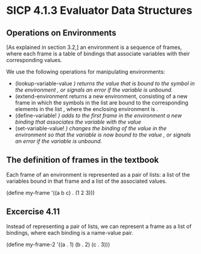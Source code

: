 # SICP 4.1.3 Evaluator Data Structures

## Operations on Environments

[As explained in section 3.2,] an environment is a sequence of frames,
    where each frame is a table of bindings that associate variables
    with their corresponding values.

We use the following operations for manipulating environments:

* (lookup-variable-value <var> <env>)
  returns the value that is bound to the symbol <var>
  in the environment <env>, or signals an error if the variable is unbound.
* (extend-environment <variables> <values> <base-env>
  returns a new environment, consisting of a new frame in which the symbols in
  the list <variables> are bound to the corresponding elements in the list
  <values>, where the enclosing environment is <base-env>.
* (define-variable! <var> <val> <env>)
  adds to the first frame in the environment <env> a new binding that associates
  the variable <var> with the value <value>
* (set-variable-value! <var> <val> <env>)
  changes the binding of the value <var> in the environment <env>
  so that the variable is now bound to the value <value>, or signals
  an error if the variable is unbound.

## The definition of frames in the textbook

Each frame of an environment is represented as a pair of lists:
     a list of the variables bound in that frame
     and a list of the associated values.

(define my-frame '((a b c) . (1 2 3)))

## Excercise 4.11

Instead of representing a pair of lists,
we can represent a frame as a list of bindings, where each binding
is a name-value pair.

(define my-frame-2 '((a . 1) (b . 2) (c . 3)))

